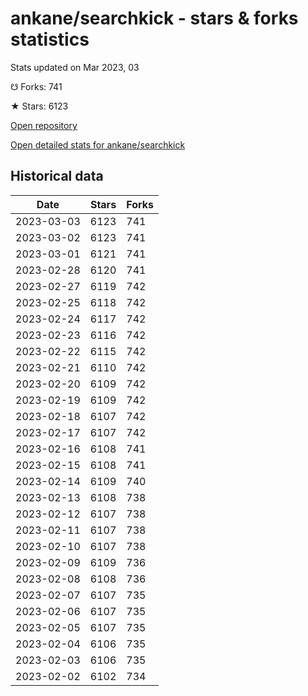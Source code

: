 # ankane/searchkick - stars & forks statistics

Stats updated on Mar 2023, 03

☋ Forks: 741

★ Stars: 6123

[Open repository](https://github.com/ankane/searchkick)

[Open detailed stats for ankane/searchkick](https://reviewgithub.com/rep/ankane/searchkick)

## Historical data
| Date | Stars | Forks |
|------|-------|-------|
| 2023-03-03 | 6123 | 741 | 
| 2023-03-02 | 6123 | 741 | 
| 2023-03-01 | 6121 | 741 | 
| 2023-02-28 | 6120 | 741 | 
| 2023-02-27 | 6119 | 742 | 
| 2023-02-25 | 6118 | 742 | 
| 2023-02-24 | 6117 | 742 | 
| 2023-02-23 | 6116 | 742 | 
| 2023-02-22 | 6115 | 742 | 
| 2023-02-21 | 6110 | 742 | 
| 2023-02-20 | 6109 | 742 | 
| 2023-02-19 | 6109 | 742 | 
| 2023-02-18 | 6107 | 742 | 
| 2023-02-17 | 6107 | 742 | 
| 2023-02-16 | 6108 | 741 | 
| 2023-02-15 | 6108 | 741 | 
| 2023-02-14 | 6109 | 740 | 
| 2023-02-13 | 6108 | 738 | 
| 2023-02-12 | 6107 | 738 | 
| 2023-02-11 | 6107 | 738 | 
| 2023-02-10 | 6107 | 738 | 
| 2023-02-09 | 6109 | 736 | 
| 2023-02-08 | 6108 | 736 | 
| 2023-02-07 | 6107 | 735 | 
| 2023-02-06 | 6107 | 735 | 
| 2023-02-05 | 6107 | 735 | 
| 2023-02-04 | 6106 | 735 | 
| 2023-02-03 | 6106 | 735 | 
| 2023-02-02 | 6102 | 734 | 

